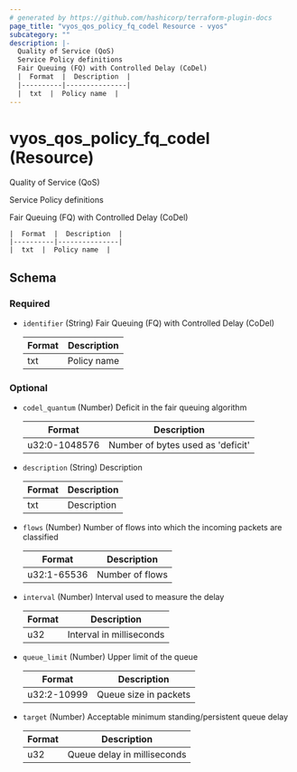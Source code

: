 ```yaml
---
# generated by https://github.com/hashicorp/terraform-plugin-docs
page_title: "vyos_qos_policy_fq_codel Resource - vyos"
subcategory: ""
description: |-
  Quality of Service (QoS)
  Service Policy definitions
  Fair Queuing (FQ) with Controlled Delay (CoDel)
  |  Format  |  Description  |
  |----------|---------------|
  |  txt  |  Policy name  |
---
```


# vyos_qos_policy_fq_codel (Resource)

Quality of Service (QoS)

Service Policy definitions

Fair Queuing (FQ) with Controlled Delay (CoDel)

    |  Format  |  Description  |
    |----------|---------------|
    |  txt  |  Policy name  |



<!-- schema generated by tfplugindocs -->
## Schema

### Required

- `identifier` (String) Fair Queuing (FQ) with Controlled Delay (CoDel)

    |  Format  |  Description  |
    |----------|---------------|
    |  txt  |  Policy name  |

### Optional

- `codel_quantum` (Number) Deficit in the fair queuing algorithm

    |  Format  |  Description  |
    |----------|---------------|
    |  u32:0-1048576  |  Number of bytes used as 'deficit'  |
- `description` (String) Description

    |  Format  |  Description  |
    |----------|---------------|
    |  txt  |  Description  |
- `flows` (Number) Number of flows into which the incoming packets are classified

    |  Format  |  Description  |
    |----------|---------------|
    |  u32:1-65536  |  Number of flows  |
- `interval` (Number) Interval used to measure the delay

    |  Format  |  Description  |
    |----------|---------------|
    |  u32  |  Interval in milliseconds  |
- `queue_limit` (Number) Upper limit of the queue

    |  Format  |  Description  |
    |----------|---------------|
    |  u32:2-10999  |  Queue size in packets  |
- `target` (Number) Acceptable minimum standing/persistent queue delay

    |  Format  |  Description  |
    |----------|---------------|
    |  u32  |  Queue delay in milliseconds  |
